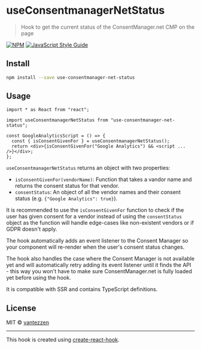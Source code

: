 # useConsentmanagerNetStatus

> Hook to get the current status of the ConsentManager.net CMP on the page

[![NPM](https://img.shields.io/npm/v/use-consentmanager-net-status.svg)](https://www.npmjs.com/package/use-consentmanager-net-status) [![JavaScript Style Guide](https://img.shields.io/badge/code_style-standard-brightgreen.svg)](https://standardjs.com)

## Install

```bash
npm install --save use-consentmanager-net-status
```

## Usage

```tsx
import * as React from "react";

import useConsentmanagerNetStatus from "use-consentmanager-net-status";

const GoogleAnalyticsScript = () => {
  const { isConsentGivenFor } = useConsentmanagerNetStatus();
  return <div>{isConsentGivenFor("Google Analytics") && <script ... />}</div>;
};
```

`useConsentmanagerNetStatus` returns an object with two properties:

- `isConsentGivenFor(vendorName)`: Function that takes a vandor name and returns the consent status for that vendor.
- `consentStatus`: An object of all the vendor names and their consent status (e.g. `{"Google Analytics": true}`).

It is recommended to use the `isConsentGivenFor` function to check if the user has given consent for a vendor instead of using the `consentStatus` object as the function will handle edge-cases like non-existent vendors or if GDPR doesn't apply.

The hook automatically adds an event listener to the Consent Manager so your component will re-render when the user's consent status changes.

The hook also handles the case where the Consent Manager is not available yet and will automatically retry adding its event listener until it finds the API - this way you won't have to make sure ConsentManager.net is fully loaded yet before using the hook.

It is compatible with SSR and contains TypeScript definitions.

## License

MIT © [vantezzen](https://github.com/vantezzen)

---

This hook is created using [create-react-hook](https://github.com/hermanya/create-react-hook).

